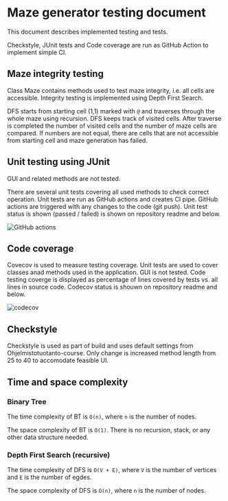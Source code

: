 # Maze generator testing document

This document describes implemented testing and tests.

Checkstyle, JUnit tests and Code coverage are run as GitHub Action to implement simple CI.

## Maze integrity testing
Class Maze contains methods used to test maze integrity, i.e. all cells are accessible. Integrity testing is implemented using Depth First Search.

DFS starts from starting cell (1,1) marked with ```@``` and traverses through the whole maze using recursion. DFS keeps track of visited cells. After traverse is completed the number of visited cells and the number of maze cells are compared. If numbers are not equal, there are cells that are not accessible from starting cell and maze generation has failed.  


## Unit testing using JUnit

GUI and related methods are not tested.

There are several unit tests covering all used methods to check correct operation. Unit tests are run as GitHub actions and creates CI pipe. GitHub actions are triggered with any changes to the code (git push). Unit test status is shown (passed / failed) is shown on repository readme and below.

![GitHub actions](https://github.com/koedi/tira-loska/workflows/Java%20CI%20with%20Gradle/badge.svg)



## Code coverage

Covecov is used to measure testing coverage. Unit tests are used to cover classes anad methods used in the application. GUI is not tested. Code testing coverge is displayed as percentage of lines covered by tests vs. all lines in source code. Codecov status is shouwn on repository readme and below.

![codecov](https://codecov.io/gh/koedi/tira-loska/branch/main/graph/badge.svg?token=2C8QYF8DPV)


## Checkstyle

Checkstyle is used as part of build and uses default settings from Ohjelmistotuotanto-course. Only change is increased method length from 25 to 40 to accomodate feasible UI.


## Time and space complexity

### Binary Tree
The time complexity of BT is ```O(n)```, where ```n``` is the number of nodes.

The space complexity of BT is ```O(1)```. There is no recursion, stack, or any other data structure needed.



### Depth First Search (recursive)
The time complexity of DFS is ```O(V + E)```, where ```V``` is the number of vertices and ```E``` is the number of egdes.

The space complexity of DFS is ```O(n)```, where ```n``` is the number of nodes.
